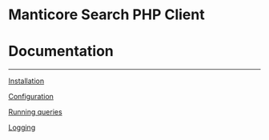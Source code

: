 # Manticore Search PHP Client

# Documentation

---

[Installation](installation.md)

[Configuration](configuration.md)

[Running queries](usage.md)

[Logging](logging.md)
